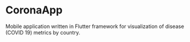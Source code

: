 # CoronaApp
Mobile application written in Flutter framework for visualization of disease (COVID 19) metrics by country.
